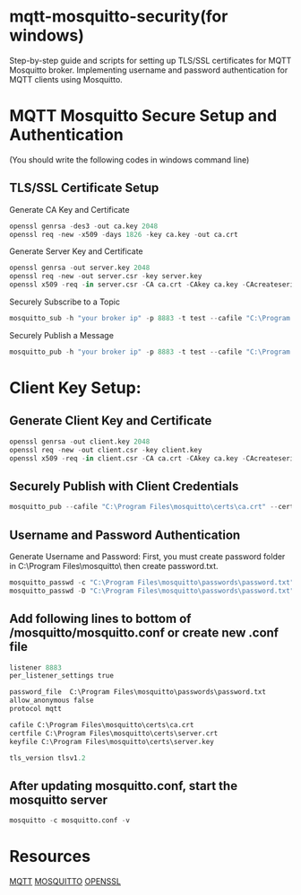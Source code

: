 # mqtt-mosquitto-security(for windows)
Step-by-step guide and scripts for setting up TLS/SSL certificates for MQTT Mosquitto broker. Implementing username and password authentication for MQTT clients using Mosquitto.
# MQTT Mosquitto Secure Setup and Authentication
(You should write the following codes in windows command line)
## TLS/SSL Certificate Setup
Generate CA Key and Certificate
```python
openssl genrsa -des3 -out ca.key 2048
openssl req -new -x509 -days 1826 -key ca.key -out ca.crt
```
Generate Server Key and Certificate
```python
openssl genrsa -out server.key 2048
openssl req -new -out server.csr -key server.key
openssl x509 -req -in server.csr -CA ca.crt -CAkey ca.key -CAcreateserial -out server.crt -days 360
```
Securely Subscribe to a Topic
```python
mosquitto_sub -h "your broker ip" -p 8883 -t test --cafile "C:\Program Files\mosquitto\certs\ca.crt" --tls-version tlsv1.2
```
Securely Publish a Message
```python
mosquitto_pub -h "your broker ip" -p 8883 -t test --cafile "C:\Program Files\mosquitto\certs\ca.crt" --tls-version tlsv1.2 -d
```
# Client Key Setup:
## Generate Client Key and Certificate
```python
openssl genrsa -out client.key 2048
openssl req -new -out client.csr -key client.key
openssl x509 -req -in client.csr -CA ca.crt -CAkey ca.key -CAcreateserial -out client.crt -days 360
```
## Securely Publish with Client Credentials
```python
mosquitto_pub --cafile "C:\Program Files\mosquitto\certs\ca.crt" --cert "C:\Program Files\mosquitto\certs\client.crt" --key "C:\Program Files\mosquitto\certs\client.key" -d -h fekef -p 8883 -t test -m "hello world"
```
## Username and Password Authentication
Generate Username and Password:
First, you must create password folder in C:\Program Files\mosquitto\ then create password.txt.
```python
mosquitto_passwd -c "C:\Program Files\mosquitto\passwords\password.txt" root #Root is the name of user you can do what you want
mosquitto_passwd -D "C:\Program Files\mosquitto\passwords\password.txt" root #To delete a user
```

## Add following lines to bottom of /mosquitto/mosquitto.conf or create new .conf file
```python
listener 8883
per_listener_settings true

password_file  C:\Program Files\mosquitto\passwords\password.txt
allow_anonymous false 
protocol mqtt

cafile C:\Program Files\mosquitto\certs\ca.crt
certfile C:\Program Files\mosquitto\certs\server.crt
keyfile C:\Program Files\mosquitto\certs\server.key

tls_version tlsv1.2
```
## After updating mosquitto.conf, start the mosquitto server
```python
mosquitto -c mosquitto.conf -v
```
# Resources
[MQTT](https://mqtt.org)
[MOSQUITTO](https://mosquitto.org)
[OPENSSL](https://pypi.org/project/pyOpenSSL/)
